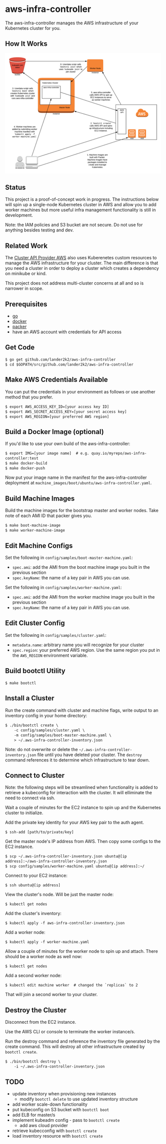 # aws-infra-controller

The aws-infra-controller manages the AWS infrastructure of your Kubernetes cluster for you.

## How It Works

![aws-infra-controller](docs/aws-infra-controller.png)

## Status

This project is a proof-of-concept work in progress.  The instructions below will spin up a single-node Kubernetes cluster in AWS and allow you to add worker machines but more useful infra management functionality is still in development.

Note: the IAM policies and S3 bucket are not secure.  Do not use for anything besides testing and dev.

## Related Work

The [Cluster API Provider AWS](https://github.com/kubernetes-sigs/cluster-api-provider-aws) also uses Kuberenetes custom resources to manage the AWS infrastructure for your cluster.  The main difference is that you need a cluster in order to deploy a cluster which creates a dependency on minikube or kind.

This project does not address multi-cluster concerns at all and so is narrower in scope.

## Prerequisites

* [go](https://golang.org/)
* [docker](https://docs.docker.com/install/)
* [packer](https://www.packer.io/)
* have an AWS account with credentials for API access

## Get Code

    $ go get github.com/lander2k2/aws-infra-controller
    $ cd $GOPATH/src/github.com/lander2k2/aws-infra-controller

## Make AWS Credentials Available

You can put the credentials in your environment as follows or use another method that you prefer.

    $ export AWS_ACCESS_KEY_ID=[your access key ID]
    $ export AWS_SECRET_ACCESS_KEY=[your secret access key]
    $ export AWS_REGION=[your preferred AWS region]

## Build a Docker Image (optional)

If you'd like to use your own build of the aws-infra-controller:

    $ export IMG=[your image name]  # e.g. quay.io/myrepo/aws-infra-controller:test
    $ make docker-build
    $ make docker-push

Now put your image name in the manifest for the aws-infra-controller deployment at `machine_images/boot/ubuntu/aws-infra-controller.yaml`.

## Build Machine Images

Build the machine images for the bootstrap master and worker nodes.  Take note of each AMI ID that packer gives you.

    $ make boot-machine-image
    $ make worker-machine-image

## Edit Machine Configs

Set the following in `config/samples/boot-master-machine.yaml`:

* `spec.ami`: add the AMI from the boot machine image you built in the previous section
* `spec.keyName`: the name of a key pair in AWS you can use.

Set the following in `config/samples/worker-machine.yaml`:

* `spec.ami`: add the AMI from the worker machine image you built in the previous section
* `spec.keyName`: the name of a key pair in AWS you can use.

## Edit Cluster Config

Set the following in `config/samples/cluster.yaml`:

* `metadata.name`: arbitrary name you will recognize for your cluster
* `spec.region`: your preferred AWS region.  Use the same region you put in the `AWS_REGION` environment variable.

## Build bootctl Utility

    $ make bootctl

## Install a Cluster

Run the create command with cluster and machine flags, write output to an inventory config in your home directory:

    $ ./bin/bootctl create \
        -c config/samples/cluster.yaml \
        -m config/samples/boot-master-machine.yaml \
        > ~/.aws-infra-controller-inventory.json

Note: do not overwrite or delete the `~/.aws-infra-controller-inventory.json` file until you have deleted your cluster.  The `destroy` command references it to determine which infrastructure to tear down.

## Connect to Cluster

Note: the following steps will be streamlined when functionality is added to retrieve a kubeconfig for interaction with the cluster.  It will elliminate the need to connect via ssh.

Wait a couple of minutes for the EC2 instance to spin up and the Kubernetes cluster to initialize.

Add the private key identity for your AWS key pair to the auth agent.

    $ ssh-add [path/to/private/key]

Get the master node's IP address from AWS.  Then copy some configs to the EC2 instance.

    $ scp ~/.aws-infra-controller-inventory.json ubuntu@[ip address]:~/aws-infra-controller-inventory.json
    $ scp config/samples/worker-machine.yaml ubuntu@[ip address]:~/

Connect to your EC2 instance:

    $ ssh ubuntu@[ip address]

View the cluster's node.  Will be just the master node:

    $ kubectl get nodes

Add the cluster's inventory:

    $ kubectl apply -f aws-infra-controller-inventory.json

Add a worker node:

    $ kubectl apply -f worker-machine.yaml

Allow a couple of minutes for the worker node to spin up and attach.  There should be a worker node as well now:

    $ kubectl get nodes

Add a second worker node:

    $ kubectl edit machine worker  # changed the `replicas` to 2

That will join a second worker to your cluster.

## Destroy the Cluster

Disconnect from the EC2 instance.

Use the AWS CLI or console to terminate the worker instance/s.

Run the destroy command and reference the inventory file generated by the create command.  This will destroy all other infrastructure created by `bootctl create`.

    $ ./bin/bootctl destroy \
        -i ~/.aws-infra-controller-inventory.json

## TODO
* update inventory when provisioning new instances
    - modify `bootctl delete` to use updated inventory structure
* add worker scale-down functionality
* put kubeconfig on S3 bucket with `bootctl boot`
* add ELB for master/s
* implement kubeadm config - pass to `bootctl create`
    - add aws cloud provider
* retrieve kubecconfig with `bootctl create`
* load inventory resource with `bootctl create`

